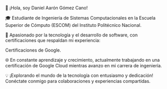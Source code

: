 👋 ¡Hola, soy Daniel Aarón Gómez Cano!

🎓 Estudiante de Ingeniería de Sistemas Computacionales en la Escuela Superior de Cómputo (ESCOM) del Instituto Politécnico Nacional.

🔧 Apasionado por la tecnología y el desarrollo de software, con certificaciones que respaldan mi experiencia:

Certificaciones de Google.

🌐 En constante aprendizaje y crecimiento, actualmente trabajando en una certificación de Google Cloud mientras avanzo en mi carrera de ingeniería.

💡 ¡Explorando el mundo de la tecnología con entusiasmo y dedicación! Conéctate conmigo para colaboraciones y experiencias compartidas.
